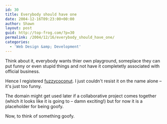 ```yaml
---
id: 30
title: Everybody should have one
date: 2004-12-16T09:23:00+00:00
author: Shawn
layout: post
guid: http://top-frog.com/?p=30
permalink: /2004/12/16/everybody_should_have_one/
categories:
  - 'Web Design &amp; Development'
---
```

Think about it, everybody wants thier own playground, someplace they can put funny or even stupid things and not have it completetly associated with official business.

Hence I registered [fuzzycoconut](http://fuzzycoconut.com). I just couldn't resist it on the name alone – it's just too funny.

The domain might get used later if a collaborative project comes together (which it looks like it is going to – damn exciting!) but for now it is a placeholder for being goofy.

Now, to think of something goofy.
